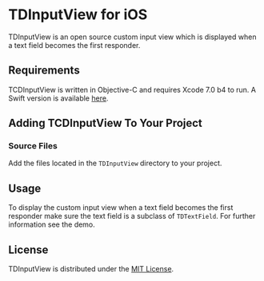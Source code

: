# TDInputView for iOS
TDInputView is an open source custom input view which is displayed when a text field becomes the first responder.

## Requirements
TCDInputView is written in Objective-C and requires Xcode 7.0 b4 to run. A Swift version is available [here](https://github.com/tomdiggle/TCDInputView).

## Adding TCDInputView To Your Project
### Source Files
Add the files located in the `TDInputView` directory to your project.

## Usage
To display the custom input view when a text field becomes the first responder make sure the text field is a subclass of `TDTextField`. For further information see the demo.

## License
TDInputView is distributed under the [MIT License](https://github.com/tomdiggle/tdinputview/blob/master/License.markdown).

